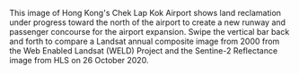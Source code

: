 This image of Hong Kong's Chek Lap Kok Airport shows land reclamation under progress toward the north of the airport to create a new runway and passenger concourse for the airport expansion. Swipe the vertical bar back and forth to compare a Landsat annual composite image from 2000 from the Web Enabled Landsat (WELD) Project and the Sentine-2 Reflectance image from HLS on 26 October 2020.